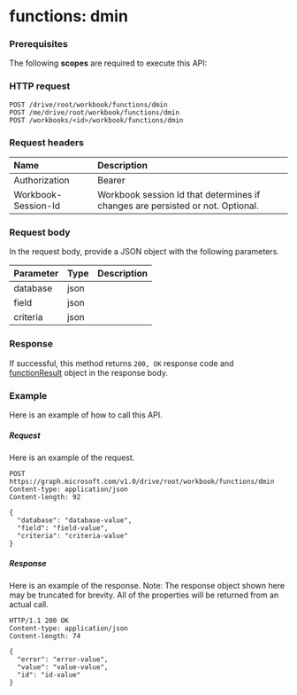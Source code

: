 # functions: dmin


### Prerequisites
The following **scopes** are required to execute this API: 
### HTTP request
<!-- { "blockType": "ignored" } -->
```http
POST /drive/root/workbook/functions/dmin
POST /me/drive/root/workbook/functions/dmin
POST /workbooks/<id>/workbook/functions/dmin

```
### Request headers
| Name       | Description|
|:---------------|:----------|
| Authorization  | Bearer <code>|
| Workbook-Session-Id  | Workbook session Id that determines if changes are persisted or not. Optional.|

### Request body
In the request body, provide a JSON object with the following parameters.

| Parameter	   | Type	|Description|
|:---------------|:--------|:----------|
|database|json||
|field|json||
|criteria|json||

### Response
If successful, this method returns `200, OK` response code and [functionResult](../resources/functionresult.md) object in the response body.

### Example
Here is an example of how to call this API.
##### Request
Here is an example of the request.
<!-- {
  "blockType": "request",
  "name": "functions_dmin"
}-->
```http
POST https://graph.microsoft.com/v1.0/drive/root/workbook/functions/dmin
Content-type: application/json
Content-length: 92

{
  "database": "database-value",
  "field": "field-value",
  "criteria": "criteria-value"
}
```

##### Response
Here is an example of the response. Note: The response object shown here may be truncated for brevity. All of the properties will be returned from an actual call.
<!-- {
  "blockType": "response",
  "truncated": true,
  "@odata.type": "microsoft.graph.functionResult"
} -->
```http
HTTP/1.1 200 OK
Content-type: application/json
Content-length: 74

{
  "error": "error-value",
  "value": "value-value",
  "id": "id-value"
}
```

<!-- uuid: 8fcb5dbc-d5aa-4681-8e31-b001d5168d79
2015-10-25 14:57:30 UTC -->
<!-- {
  "type": "#page.annotation",
  "description": "functions: dmin",
  "keywords": "",
  "section": "documentation",
  "tocPath": ""
}-->